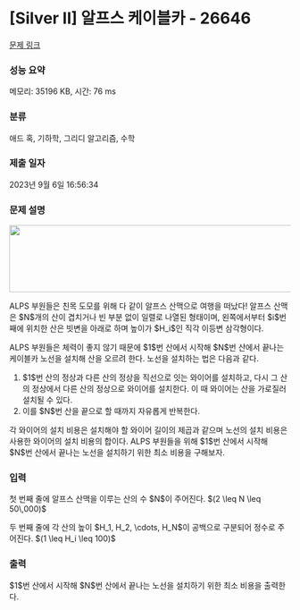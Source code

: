 # [Silver II] 알프스 케이블카 - 26646 

[문제 링크](https://www.acmicpc.net/problem/26646) 

### 성능 요약

메모리: 35196 KB, 시간: 76 ms

### 분류

애드 혹, 기하학, 그리디 알고리즘, 수학

### 제출 일자

2023년 9월 6일 16:56:34

### 문제 설명

<p style="text-align: center;"><img alt="" src="" style="width: 557px; height: 120px;"></p>

<p>ALPS 부원들은 친목 도모를 위해 다 같이 알프스 산맥으로 여행을 떠났다! 알프스 산맥은 $N$개의 산이 겹치거나 빈 부분 없이 일렬로 나열된 형태이며, 왼쪽에서부터 $i$번째에 위치한 산은 빗변을 아래로 하며 높이가 $H_i$인 직각 이등변 삼각형이다.</p>

<p>ALPS 부원들은 체력이 좋지 않기 때문에 $1$번 산에서 시작해 $N$번 산에서 끝나는 케이블카 노선을 설치해 산을 오르려 한다. 노선을 설치하는 법은 다음과 같다.</p>

<ol>
	<li>$1$번 산의 정상과 다른 산의 정상을 직선으로 잇는 와이어를 설치하고, 다시 그 산의 정상에서 다른 산의 정상으로 와이어를 설치한다. 이 때 와이어는 산을 가로질러 설치될 수 있다.</li>
	<li>이를 $N$번 산을 끝으로 할 때까지 자유롭게 반복한다.</li>
</ol>

<p>각 와이어의 설치 비용은 설치해야 할 와이어 길이의 제곱과 같으며 노선의 설치 비용은 사용한 와이어의 설치 비용의 합이다. ALPS 부원들을 위해 $1$번 산에서 시작해 $N$번 산에서 끝나는 노선을 설치하기 위한 최소 비용을 구해보자.</p>

### 입력 

 <p>첫 번째 줄에 알프스 산맥을 이루는 산의 수 $N$이 주어진다. $(2 \leq N \leq 50\,000)$</p>

<p>두 번째 줄에 각 산의 높이 $H_1, H_2, \cdots, H_N$이 공백으로 구분되어 정수로 주어진다. $(1 \leq H_i \leq 100)$</p>

### 출력 

 <p>$1$번 산에서 시작해 $N$번 산에서 끝나는 노선을 설치하기 위한 최소 비용을 출력한다. </p>

